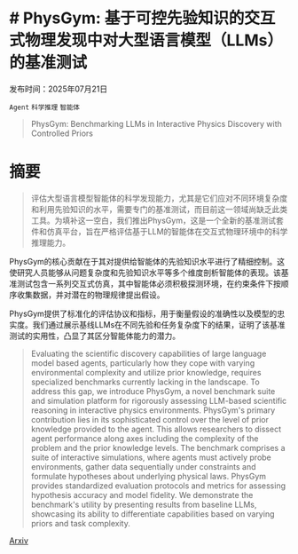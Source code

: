 # # PhysGym: 基于可控先验知识的交互式物理发现中对大型语言模型（LLMs）的基准测试

发布时间：2025年07月21日

`Agent` `科学推理` `智能体`

> PhysGym: Benchmarking LLMs in Interactive Physics Discovery with Controlled Priors

# 摘要

> 评估大型语言模型智能体的科学发现能力，尤其是它们应对不同环境复杂度和利用先验知识的水平，需要专门的基准测试，而目前这一领域尚缺乏此类工具。为填补这一空白，我们推出PhysGym，这是一个全新的基准测试套件和仿真平台，旨在严格评估基于LLM的智能体在交互式物理环境中的科学推理能力。

PhysGym的核心贡献在于其对提供给智能体的先验知识水平进行了精细控制。这使研究人员能够从问题复杂度和先验知识水平等多个维度剖析智能体的表现。该基准测试包含一系列交互式仿真，其中智能体必须积极探测环境，在约束条件下按顺序收集数据，并对潜在的物理规律提出假设。

PhysGym提供了标准化的评估协议和指标，用于衡量假设的准确性以及模型的忠实度。我们通过展示基线LLMs在不同先验和任务复杂度下的结果，证明了该基准测试的实用性，凸显了其区分智能体能力的潜力。

> Evaluating the scientific discovery capabilities of large language model based agents, particularly how they cope with varying environmental complexity and utilize prior knowledge, requires specialized benchmarks currently lacking in the landscape. To address this gap, we introduce PhysGym, a novel benchmark suite and simulation platform for rigorously assessing LLM-based scientific reasoning in interactive physics environments. PhysGym's primary contribution lies in its sophisticated control over the level of prior knowledge provided to the agent. This allows researchers to dissect agent performance along axes including the complexity of the problem and the prior knowledge levels. The benchmark comprises a suite of interactive simulations, where agents must actively probe environments, gather data sequentially under constraints and formulate hypotheses about underlying physical laws. PhysGym provides standardized evaluation protocols and metrics for assessing hypothesis accuracy and model fidelity. We demonstrate the benchmark's utility by presenting results from baseline LLMs, showcasing its ability to differentiate capabilities based on varying priors and task complexity.

[Arxiv](https://arxiv.org/abs/2507.15550)